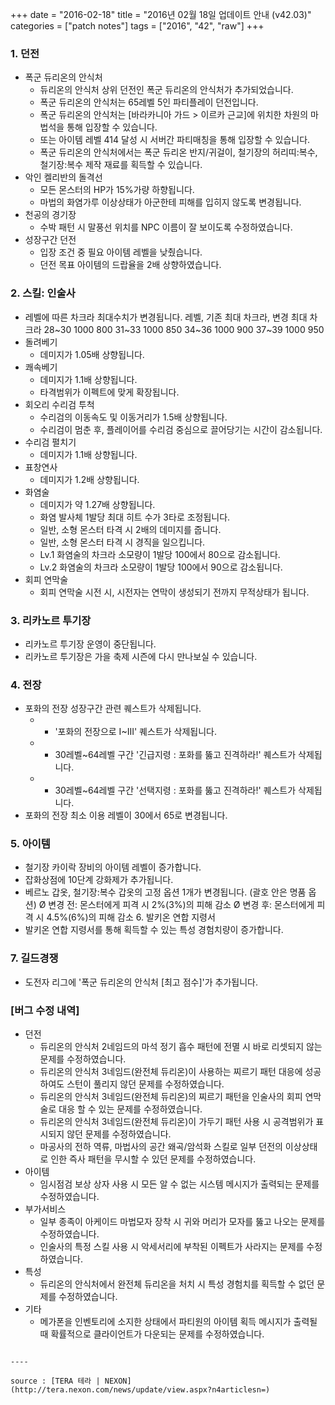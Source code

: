 +++
date = "2016-02-18"
title = "2016년 02월 18일 업데이트 안내 (v42.03)"
categories = ["patch notes"]
tags = ["2016", "42", "raw"]
+++

### 1. 던전
- 폭군 듀리온의 안식처
  - 듀리온의 안식처 상위 던전인 폭군 듀리온의 안식처가 추가되었습니다.
  - 폭군 듀리온의 안식처는 65레벨 5인 파티플레이 던전입니다.
  - 폭군 듀리온의 안식처는 [바라카니아 가드 > 이르카 근교]에 위치한 차원의 마법석을 통해 입장할 수 있습니다.
  - 또는 아이템 레벨 414 달성 시 서버간 파티매칭을 통해 입장할 수 있습니다.
  - 폭군 듀리온의 안식처에서는 폭군 듀리온 반지/귀걸이, 철기장의 허리띠:복수, 철기장:복수 제작 재료를 획득할 수 있습니다.
- 악인 켈리반의 돌격선
  - 모든 몬스터의 HP가 15%가량 하향됩니다.
  - 마법의 화염가루 이상상태가 아군한테 피해를 입히지 않도록 변경됩니다.
- 천공의 경기장
  - 수박 패턴 시 말풍선 위치를 NPC 이름이 잘 보이도록 수정하였습니다.
- 성장구간 던전
  - 입장 조건 중 필요 아이템 레벨을 낮췄습니다.
  - 던전 목표 아이템의 드랍율을 2배 상향하였습니다.

### 2. 스킬: 인술사
- 레벨에 따른 차크라 최대수치가 변경됩니다.
	레벨, 기존 최대 차크라, 변경 최대 차크라
	28~30	1000	800
	31~33	1000	850
    34~36	1000	900
	37~39	1000	950
- 돌려베기
  - 데미지가 1.05배 상향됩니다.
- 쾌속베기
  - 데미지가 1.1배 상향됩니다.
  - 타격범위가 이펙트에 맞게 확장됩니다.
- 회오리 수리검 투척
  - 수리검의 이동속도 및 이동거리가 1.5배 상향됩니다.
  - 수리검이 멈춘 후, 플레이어를 수리검 중심으로 끌어당기는 시간이 감소됩니다.
- 수리검 펼치기
  - 데미지가 1.1배 상향됩니다.
- 표창연사
  - 데미지가 1.2배 상향됩니다.
- 화염술
  - 데미지가 약 1.27배 상향됩니다.
  - 화염 발사체 1발당 최대 히트 수가 3타로 조정됩니다.
  - 일반, 소형 몬스터 타격 시 2배의 데미지를 줍니다.
  - 일반, 소형 몬스터 타격 시 경직을 일으킵니다.
  - Lv.1 화염술의 차크라 소모량이 1발당 100에서 80으로 감소됩니다.
  - Lv.2 화염술의 차크라 소모량이 1발당 100에서 90으로 감소됩니다.
- 회피 연막술
  - 회피 연막술 시전 시, 시전자는 연막이 생성되기 전까지 무적상태가 됩니다.

### 3. 리카노르 투기장
- 리카노르 투기장 운영이 중단됩니다.
- 리카노르 투기장은 가을 축제 시즌에 다시 만나보실 수 있습니다.

### 4. 전장
- 포화의 전장 성장구간 관련 퀘스트가 삭제됩니다.
  - - '포화의 전장으로 I~III' 퀘스트가 삭제됩니다.
  -  - 30레벨~64레벨 구간 '긴급지령 : 포화를 뚫고 진격하라!' 퀘스트가 삭제됩니다.
  -  - 30레벨~64레벨 구간 '선택지령 : 포화를 뚫고 진격하라!' 퀘스트가 삭제됩니다.
- 포화의 전장 최소 이용 레벨이 30에서 65로 변경됩니다.

### 5. 아이템
- 철기장 카이락 장비의 아이템 레벨이 증가합니다.
- 잡화상점에 10단계 강화제가 추가됩니다.
- 베르노 갑옷, 철기장:복수 갑옷의 고정 옵션 1개가 변경됩니다. (괄호 안은 명품 옵션) Ø  변경 전: 몬스터에게 피격 시 2%(3%)의 피해 감소 Ø  변경 후: 몬스터에게 피격 시 4.5%(6%)의 피해 감소 6.     발키온 연합 지령서
- 발키온 연합 지령서를 통해 획득할 수 있는 특성 경험치량이 증가합니다.

### 7. 길드경쟁
- 도전자 리그에 '폭군 듀리온의 안식처 [최고 점수]'가 추가됩니다.

### [버그 수정 내역]
- 던전
  - 듀리온의 안식처 2네임드의 마석 정기 흡수 패턴에 전멸 시 바로 리셋되지 않는 문제를 수정하였습니다.
  - 듀리온의 안식처 3네임드(완전체 듀리온)이 사용하는 찌르기 패턴 대응에 성공하여도 스턴이 풀리지 않던 문제를 수정하였습니다.
  - 듀리온의 안식처 3네임드(완전체 듀리온)의 찌르기 패턴을 인술사의 회피 연막술로 대응 할 수 있는 문제를 수정하였습니다.
  - 듀리온의 안식처 3네임드(완전체 듀리온)이 가두기 패턴 사용 시 공격범위가 표시되지 않던 문제를 수정하였습니다.
  - 마공사의 전하 역류, 마법사의 공간 왜곡/암석화 스킬로 일부 던전의 이상상태로 인한 즉사 패턴을 무시할 수 있던 문제를 수정하였습니다.
- 아이템
  - 임시점검 보상 상자 사용 시 모든 알 수 없는 시스템 메시지가 출력되는 문제를 수정하였습니다.
- 부가서비스
  - 일부 종족이 아케이드 마법모자 장착 시 귀와 머리가 모자를 뚫고 나오는 문제를 수정하였습니다.
  - 인술사의 특정 스킬 사용 시 악세서리에 부착된 이펙트가 사라지는 문제를 수정하였습니다.
- 특성
  - 듀리온의 안식처에서 완전체 듀리온을 처치 시 특성 경험치를 획득할 수 없던 문제를 수정하였습니다.
- 기타
  - 메가폰을 인벤토리에 소지한 상태에서 파티원의 아이템 획득 메시지가 출력될 때 확률적으로 클라이언트가 다운되는 문제를 수정하였습니다.
```

----

source : [TERA 테라 | NEXON](http://tera.nexon.com/news/update/view.aspx?n4articlesn=)